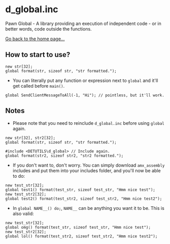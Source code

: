 # d_global.inc
Pawn Global - A library providing an execution of independent code - or in better words, code outside the functions.

[Go back to the home page...](../README.md)

## How to start to use?

```pawn
new str[32];
global format(str, sizeof str, "str formatted.");
```

- You can literally put any function or expression next to `global` and it'll get called before `main()`.

```pawn
global SendClientMessageToAll(-1, "Hi"); // pointless, but it'll work.
```

## Notes
- Please note that you need to reinclude `d_global.inc` before using `global` again.

```pawn
new str[32], str2[32];
global format(str, sizeof str, "str formatted.");

#include <DETUTILS\d_global> // Include again.
global format(str2, sizeof str2, "str2 formatted.");
```

- If you don't want to, don't worry. You can simply download `amx_assembly` includes and put them into your includes folder, and you'll now be able to do:

```pawn
new test_str[32];
global test1() format(test_str, sizeof test_str, "Hmm nice test");
new test_str2[32];
global test2() format(test_str2, sizeof test_str2, "Hmm nice test2");
```

- In `global NAME__() do;`, `NAME__` can be anything you want it to be. This is also valid:

```pawn
new test_str[32];
global omg() format(test_str, sizeof test_str, "Hmm nice test");
new test_str2[32];
global lol() format(test_str2, sizeof test_str2, "Hmm nice test2");
```